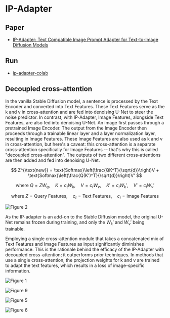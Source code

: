 # IP-Adapter

## Paper
- [IP-Adapter: Text Compatible Image Prompt Adapter for Text-to-Image Diffusion Models](https://arxiv.org/abs/2308.06721)

## Run
- [ip-adapter-colab](https://github.com/star-bits/blog/blob/main/ip-adapter-colab.ipynb)

## Decoupled cross-attention

In the vanilla Stable Diffusion model, a sentence is processed by the Text Encoder and converted into Text Features. These Text Features serve as the k and v in cross-attention and are fed into denoising U-Net to steer the noise predictor. In contrast, with IP-Adapter, Image Features, alongside Text Features, are also fed into denoising U-Net. An image first passes through a pretrained Image Encoder. The output from the Image Encoder then proceeds through a trainable linear layer and a layer normalization layer, resulting in Image Features. These Image Features are also used as k and v in cross-attention, but here's a caveat: this cross-attention is a separate cross-attention specifically for Image Features -- that's why this is called "decoupled cross-attention". The outputs of two different cross-attentions are then added and fed into denoising U-Net.

$$
Z^{\text{new}} = \text{Softmax}\left(\frac{QK^T}{\sqrt{d}}\right)V + \text{Softmax}\left(\frac{Q(K')^T}{\sqrt{d}}\right)V'
$$

$$
\text{where } Q = ZW_q, \quad K = c_t W_k, \quad V = c_t W_v, \quad K' = c_i W_k', \quad V' = c_i W_v'
$$

$$
\text{where } Z = \text{Query Features}, \quad c_t = \text{Text Features}, \quad c_i = \text{Image Features}
$$

![Figure 2](https://github.com/star-bits/blog/assets/93939472/89793dad-ad5e-42c0-95a9-09b0f7daa61f)

As the IP-adapter is an add-on to the Stable Diffusion model, the original U-Net remains frozen during training, and only the $W_k'$ and $W_v'$ being trainable.

Employing a single cross-attention module that takes a concatenated mix of Text Features and Image Features as input significantly diminishes performance. This is the rationale behind the efficacy of the IP-Adapter with decoupled cross-attention; it outperforms prior techniques. In methods that use a single cross-attention, the projection weights for k and v are trained to adapt the text features, which results in a loss of image-specific information.

![Figure 1](https://github.com/star-bits/blog/assets/93939472/3745b675-7404-470a-83ea-cf4cf8dc07ed)

![Figure 9](https://github.com/star-bits/blog/assets/93939472/0efff47d-f691-434c-9172-b1fa26f08262)

![Figure 5](https://github.com/star-bits/blog/assets/93939472/33377543-2798-4295-b8b9-450c1a6e2fe0)

![Figure 6](https://github.com/star-bits/blog/assets/93939472/4261bd70-e780-477d-8f34-b6104ce6da90)
